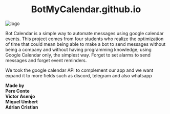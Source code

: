 <h1 align="center"> BotMyCalendar.github.io</h1>

![logo](https://user-images.githubusercontent.com/56587858/118353302-eef09280-b565-11eb-8fe9-281f8de6ca72.gif)
  



Bot Calendar is a simple way to automate messages using google calendar events. This project comes from four students who realize the optimization of time that could
mean being able to make a bot to send messages without being a company and without having programming knowledge; using Google Calendar only, the simplest way.
Forget to set alarms to send messages and forget event reminders.

We took the google calendar API to complement our app and we want expand it to more fields such as discord, telegram and also whatsapp




**Made by**  
**Pere Conte**   
**Victor Asenjo**  
**Miquel Umbert**  
**Adrian Cristian** 






